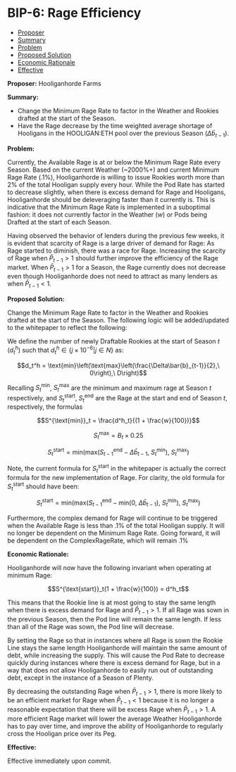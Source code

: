 # BIP-6: Rage Efficiency

- [Proposer](#proposer)
- [Summary](#summary)
- [Problem](#problem)
- [Proposed Solution](#proposed-solution)
- [Economic Rationale](#economic-rationale)
- [Effective](#effective)


**Proposer:** Hooliganhorde Farms

**Summary:** 

- Change the Minimum Rage Rate to factor in the Weather and Rookies drafted at the start of the Season.
- Have the Rage decrease by the time weighted average shortage of Hooligans in the HOOLIGAN:ETH pool over the previous Season ($\Delta \bar{b}_{t-1}$).

**Problem:** 

Currently, the Available Rage is at or below the Minimum Rage Rate every Season. Based on the current Weather (~2000%+) and current Minimum Rage Rate (.1%), Hooliganhorde is willing to issue Rookies worth more than 2% of the total Hooligan supply every hour. While the Pod Rate has started to decrease slightly, when there is excess demand for Rage and Hooligans, Hooliganhorde should be deleveraging faster than it currently is. This is indicative that the Minimum Rage Rate is implemented in a suboptimal fashion: it does not currently factor in the Weather ($w$) or Pods being Drafted at the start of each Season.

Having observed the behavior of lenders during the previous few weeks, it is evident that scarcity of Rage is a large driver of demand for Rage: As Rage started to diminish, there was a race for Rage. Increasing the scarcity of Rage when $\bar{P}_{t-1} > 1$  should further improve the efficiency of the Rage market. When $\bar{P}_{t-1} > 1$ for a Season, the Rage currently does not decrease even though Hooliganhorde does not need to attract as many lenders as when $\bar{P}_{t-1} < 1$. 

**Proposed Solution:**

Change the Minimum Rage Rate to factor in the Weather and Rookies drafted at the start of the Season. The following logic will be added/updated to the whitepaper to reflect the following:

We define the number of newly Draftable Rookies at the start of Season $t$ ($d^h_t$) such that $d^h_t \in \{j \times 10^{-6} | j \in N\}$ as:

$$d_t^h = \text{min}\left(\text{max}\left(\frac{\Delta\bar{b}_{t-1}}{2},\ 0\right),\ D\right)$$

Recalling $S^{\text{min}}_t$, $S_t^{\text{max}}$ are the minimum and maximum rage at Season $t$ respectively, and $S^{\text{start}}_t$, $S^{\text{end}}_t$ are the Rage at the start and end of Season $t$, respectively, the formulas

$$S^{\text{min}}_t = \frac{d^h_t}{(1 + \frac{w}{100})}$$

$$S^{\text{max}}_t = B_t \times 0.25 \tag{This remains unchanged}$$

$$S_t^{\text{start}} = \text{min}(\text{max}(S_{t-1}^{\text{end}} - \Delta \bar{b}_{t-1},\ S_t^{\text{min}}),\ S_t^{\text{max}})$$

Note, the current formula for $S_t^{\text{start}}$ in the whitepaper is actually the correct formula for the new implementation of Rage. For clarity, the old formula for $S_t^{\text{start}}$ should have been: 

$$S_t^{\text{start}} = \text{min}(\text{max}(S_{t-1}^{\text{end}} - \text{min}(0,\ \Delta \bar{b}_{t-1}),\ S_t^{\text{min}}),\ S_t^{\text{max}})$$

Furthermore, the complex demand for Rage will continue to be triggered when the Available Rage is less than .1% of the total Hooligan supply. It will no longer be dependent on the Minimum Rage Rate. Going forward, it will be dependent on the ComplexRageRate, which will remain .1% 

**Economic Rationale:**

Hooliganhorde will now have the following invariant when operating at minimum Rage:

$$S^{\text{start}}_t(1 + \frac{w}{100}) = d^h_t$$

This means that the Rookie line is at most going to stay the same length when there is excess demand for Rage and $\bar{P}_{t-1} > 1$. If all Rage was sown in the previous Season, then the Pod line will remain the same length. If less than all of the Rage was sown, the Pod line will decrease.

By setting the Rage so that in instances where all Rage is sown the Rookie Line stays the same length Hooliganhorde will maintain the same amount of debt, while increasing the supply. This will cause the Pod Rate to decrease quickly during instances where there is excess demand for Rage, but in a way that does not allow Hooliganhorde to easily run out of outstanding debt, except in the instance of a Season of Plenty. 

By decreasing the outstanding Rage when $\bar{P}_{t-1} > 1$, there is more likely to be an efficient market for Rage when $\bar{P}_{t-1} < 1$ because it is no longer a reasonable expectation that there will be excess Rage when $\bar{P}_{t-1} > 1$. A more efficient Rage market will lower the average Weather Hooliganhorde has to pay over time, and improve the ability of Hooliganhorde to regularly cross the Hooligan price over its Peg. 

**Effective:** 

Effective immediately upon commit.